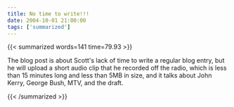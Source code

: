 ```yaml
---
title: No time to write!!!
date: 2004-10-01 21:00:00
tags: ['summarized']
---
```


{{< summarized words=141 time=79.93 >}}

The blog post is about Scott's lack of time to write a regular blog entry, but he will upload a short audio clip that he recorded off the radio, which is less than 15 minutes long and less than 5MB in size, and it talks about John Kerry, George Bush, MTV, and the draft.

{{< /summarized >}}